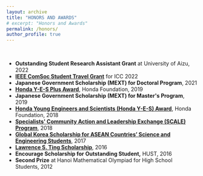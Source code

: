 ```yaml
---
layout: archive
title: "HONORS AND AWARDS"
# excerpt: "Honors and Awards"
permalink: /honors/
author_profile: true
---
```

<!-- Google tag (gtag.js) -->
<script async src="https://www.googletagmanager.com/gtag/js?id=G-FTB71GTS1Y"></script>
<script>
  window.dataLayer = window.dataLayer || [];
  function gtag(){dataLayer.push(arguments);}
  gtag('js', new Date());

  gtag('config', 'G-FTB71GTS1Y');
</script>

<br>
<ul>
	<li><strong>Outstanding Student Research Assistant Grant</strong> at University of Aizu, 2022</li>
	<li><a href="https://icc2022.ieee-icc.org/registration/student-travel-grants.html"><strong>IEEE ComSoc Student Travel Grant</strong></a> for ICC 2022&nbsp;</li>
	<li><strong>Japanese Government Scholarship (MEXT) for Doctoral Program</strong>, 2021</li>
	<li><a href="https://www.hondafoundation.jp/en/yes_award.html?country=70#midasi"><strong>Honda Y-E-S Plus Award</strong></a>, Honda Foundation, 2019</li>
	<li><strong>Japanese Government Scholarship (MEXT) for Master&#39;s Program</strong>, 2019</li>
	<li><a href="https://www.hondafoundation.jp/yes/index_en/240#midasi"><strong>Honda Young Engineers and Scientists (Honda Y-E-S) Award</strong></a>, Honda Foundation, 2018</li>
	<li><a href="https://www.temasekfoundation.org.sg/programmes-i/Specialists-Community-Action-and-Leadership-Exchange-SCALE-Programmes"><strong>Specialists&#39; Community Action and Leadership Exchange (SCALE) Program</strong></a>, 2018</li>
	<li><a href="https://www.mofa.go.kr/eng/wpge/m_5719/contents.do"><strong>Global Korea Scholarship for ASEAN Countries&rsquo; Science and Engineering Students</strong></a>, 2017</li>
	<li><a href="https://www.lawrencestingfoundation.org/en/education/lstf-scholarship"><strong>Lawrence S. Ting Scholarship</strong></a>, 2016</li>
	<li><strong>Encourage Scholarship for Outstanding Student,</strong>&nbsp;HUST, 2016</li>
	<li><strong>Second Prize</strong> at Hanoi Mathematical Olympiad for High School Students, 2012</li>
</ul>
